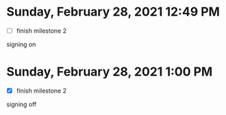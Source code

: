 # Sunday, February 28, 2021 12:49 PM
- [ ] finish milestone 2

signing on

# Sunday, February 28, 2021 1:00 PM
- [x] finish milestone 2

signing off